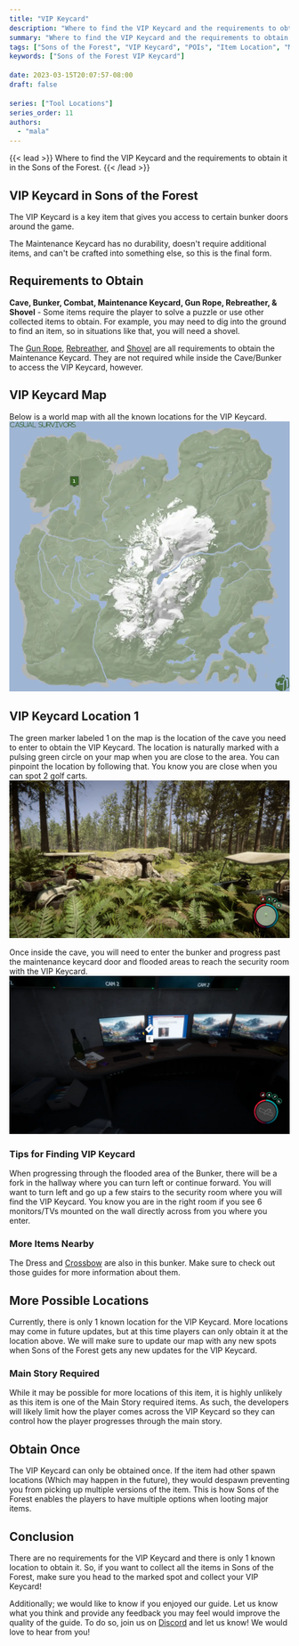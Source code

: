 ```yaml
---
title: "VIP Keycard"
description: "Where to find the VIP Keycard and the requirements to obtain it in the Sons of the Forest."
summary: "Where to find the VIP Keycard and the requirements to obtain it. Click here to learn more about it!"
tags: ["Sons of the Forest", "VIP Keycard", "POIs", "Item Location", "Map"]
keywords: ["Sons of the Forest VIP Keycard"]

date: 2023-03-15T20:07:57-08:00
draft: false

series: ["Tool Locations"]
series_order: 11
authors:
  - "mala"
---
```


{{< lead >}}
Where to find the VIP Keycard and the requirements to obtain it in the Sons of the Forest.
{{< /lead >}}

## VIP Keycard in Sons of the Forest
The VIP Keycard is a key item that gives you access to certain bunker doors around the game. 

The Maintenance Keycard has no durability, doesn't require additional items, and can't be crafted into something else, so this is the final form.

## Requirements to Obtain
**Cave, Bunker, Combat, Maintenance Keycard, Gun Rope, Rebreather, & Shovel** - Some items require the player to solve a puzzle or use other collected items to obtain. For example, you may need to dig into the ground to find an item, so in situations like that, you will need a shovel. 

The [Gun Rope](/sons-of-the-forest/guides/gun-rope/), [Rebreather](/sons-of-the-forest/guides/rebreather/), and [Shovel](/sons-of-the-forest/guides/shovel/) are all requirements to obtain the Maintenance Keycard. They are not required while inside the Cave/Bunker to access the VIP Keycard, however.

## VIP Keycard Map
Below is a world map with all the known locations for the VIP Keycard.
![Sons of the Forest VIP Keycard Location](img/map.webp)

## VIP Keycard Location 1
The green marker labeled 1 on the map is the location of the cave you need to enter to obtain the VIP Keycard. The location is naturally marked with a pulsing green circle on your map when you are close to the area. You can pinpoint the location by following that. You know you are close when you can spot 2 golf carts.
![Sons of the Forest VIP Keycard Cave](img/cave.webp)

Once inside the cave, you will need to enter the bunker and progress past the maintenance keycard door and flooded areas to reach the security room with the VIP Keycard.
![Sons of the Forest VIP Keycard on Desk](featured.webp)

### Tips for Finding VIP Keycard
When progressing through the flooded area of the Bunker, there will be a fork in the hallway where you can turn left or continue forward. You will want to turn left and go up a few stairs to the security room where you will find the VIP Keycard. You know you are in the right room if you see 6 monitors/TVs mounted on the wall directly across from you where you enter.

### More Items Nearby
The Dress and [Crossbow](/sons-of-the-forest/guides/crossbow/) are also in this bunker. Make sure to check out those guides for more information about them.

## More Possible Locations
Currently, there is only 1 known location for the VIP Keycard. More locations may come in future updates, but at this time players can only obtain it at the location above.
We will make sure to update our map with any new spots when Sons of the Forest gets any new updates for the VIP Keycard.

### Main Story Required
While it may be possible for more locations of this item, it is highly unlikely as this item is one of the Main Story required items. As such, the developers will likely limit how the player comes across the VIP Keycard so they can control how the player progresses through the main story. 

## Obtain Once
The VIP Keycard can only be obtained once. If the item had other spawn locations (Which may happen in the future), they would despawn preventing you from picking up multiple versions of the item. This is how Sons of the Forest enables the players to have multiple options when looting major items. 

## Conclusion
There are no requirements for the VIP Keycard and there is only 1 known location to obtain it. So, if you want to collect all the items in Sons of the Forest, make sure you head to the marked spot and collect your VIP Keycard!

Additionally; we would like to know if you enjoyed our guide. Let us know what you think and provide any feedback you may feel would improve the quality of the guide. To do so, join us on [Discord](https://discord.gg/ZXp93XsKnN) and let us know! We would love to hear from you! 